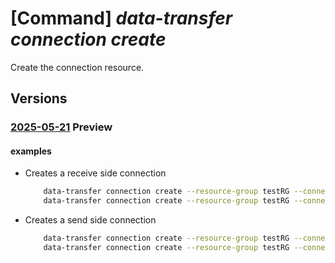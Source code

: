 # [Command] _data-transfer connection create_

Create the connection resource.

## Versions

### [2025-05-21](/Resources/mgmt-plane/L3N1YnNjcmlwdGlvbnMve30vcmVzb3VyY2Vncm91cHMve30vcHJvdmlkZXJzL21pY3Jvc29mdC5henVyZWRhdGF0cmFuc2Zlci9jb25uZWN0aW9ucy97fQ==/2025-05-21.xml) **Preview**

<!-- mgmt-plane /subscriptions/{}/resourcegroups/{}/providers/microsoft.azuredatatransfer/connections/{} 2025-05-21 -->

#### examples

- Creates a receive side connection
    ```bash
        data-transfer connection create --resource-group testRG --connection-name testConnection --flow-types Mission API --location eastus --justification justification --pipeline testdc --requirement-id id --direction Receive --remote-subscription-id 00000000-0000-0000-0000-000000000000
        data-transfer connection create --resource-group testRG --connection-name testConnection --flow-types ["Mission", "API"] --location eastus --justification justification --pipeline testdc --requirement-id id --direction Receive --remote-subscription-id 00000000-0000-0000-0000-000000000000
    ```

- Creates a send side connection
    ```bash
        data-transfer connection create --resource-group testRG --connection-name testConnection --location eastus --pipeline testdc --pin '$-pe3' --flow-types Api Mission --direction Send
        data-transfer connection create --resource-group testRG --connection-name testConnection --location 'East US' --pipeline testdc --pin 12345 --flow-types Api Mission --direction Send
    ```
